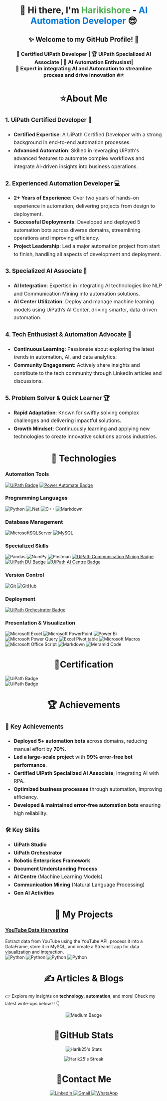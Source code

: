 <h1 align="center">👋 Hi there, I'm <span style="color:#4CAF50;">Harikishore</span> - <span style="color:#0078D7;">AI Automation Developer</span> 😎</h1>

<h2 align="center">✨ Welcome to my GitHub Profile! 🤝</h2>

<h3 align="center">🏅 Certified UiPath Developer | 🏆 UiPath Specialized AI Associate | 🚀 AI Automation Enthusiast| <br> 🤖 Expert in integrating AI and Automation to streamline process and drive innovation 🔥⭐ </h3>


<h1 align="center">⭐About Me </h1>

<div style="font-size: 16px; line-height: 1.6;">

### 1. **UiPath Certified Developer** 🤖
- **Certified Expertise**: A UiPath Certified Developer with a strong background in end-to-end automation processes.
- **Advanced Automation**: Skilled in leveraging UiPath's advanced features to automate complex workflows and integrate AI-driven insights into business operations.

### 2. **Experienced Automation Developer** 💻
- **2+ Years of Experience**: Over two years of hands-on experience in automation, delivering projects from design to deployment.
- **Successful Deployments**: Developed and deployed 5 automation bots across diverse domains, streamlining operations and improving efficiency.
- **Project Leadership**: Led a major automation project from start to finish, handling all aspects of development and deployment.

### 3. **Specialized AI Associate** 🧠
- **AI Integration**: Expertise in integrating AI technologies like NLP and Communication Mining into automation solutions.
- **AI Center Utilization**: Deploy and manage machine learning models using UiPath’s AI Center, driving smarter, data-driven automation.

### 4. **Tech Enthusiast & Automation Advocate** 🚀
- **Continuous Learning**: Passionate about exploring the latest trends in automation, AI, and data analytics.
- **Community Engagement**: Actively share insights and contribute to the tech community through LinkedIn articles and discussions.

### 5. **Problem Solver & Quick Learner** 🏆
- **Rapid Adaptation**: Known for swiftly solving complex challenges and delivering impactful solutions.
- **Growth Mindset**: Continuously learning and applying new technologies to create innovative solutions across industries.

</div>

<h1 align="center">🚀 Technologies </h1>

### **Automation Tools**

[![UiPath Badge](https://img.shields.io/badge/UiPath-orange?style=for-the-badge&logo=uipath&logoColor=white)](#) [![Power Automate Badge](https://img.shields.io/badge/Power%20Automate-blue?style=for-the-badge&logo=microsoft-power-automate&logoColor=white)](#)

### **Programming Languages**

![Python](https://img.shields.io/badge/python-3670A0?style=for-the-badge&logo=python&logoColor=ffdd54) ![.Net](https://img.shields.io/badge/.NET-5C2D91?style=for-the-badge&logo=.net&logoColor=white) ![C++](https://img.shields.io/badge/c++-%2300599C.svg?style=for-the-badge&logo=c%2B%2B&logoColor=white) ![Markdown](https://img.shields.io/badge/markdown-%23000000.svg?style=for-the-badge&logo=markdown&logoColor=white) 

### **Database Management**

![MicrosoftSQLServer](https://img.shields.io/badge/Microsoft%20SQL%20Server-CC2927?style=for-the-badge&logo=microsoft%20sql%20server&logoColor=white) ![MySQL](https://img.shields.io/badge/mysql-4479A1.svg?style=for-the-badge&logo=mysql&logoColor=white)

### **Specialized Skills**

![Pandas](https://img.shields.io/badge/pandas-%23150458.svg?style=for-the-badge&logo=pandas&logoColor=white) ![NumPy](https://img.shields.io/badge/numpy-%23013243.svg?style=for-the-badge&logo=numpy&logoColor=white)  ![Postman](https://img.shields.io/badge/Postman-FF6C37?style=for-the-badge&logo=postman&logoColor=white) [![UiPath Communication Mining Badge](https://img.shields.io/badge/UiPath%20Communication%20Mining-orange?style=for-the-badge&logo=uipath&logoColor=white)](#) [![UiPath DU Badge](https://img.shields.io/badge/UiPath%20Document%20Understanding-orange?style=for-the-badge&logo=uipath&logoColor=white)](#) [![UiPath AI Centre Badge](https://img.shields.io/badge/UiPath%20AI%20Centre-orange?style=for-the-badge&logo=uipath&logoColor=white)](#) 

### **Version Control**

![Git](https://img.shields.io/badge/git-%23F05033.svg?style=for-the-badge&logo=git&logoColor=white) ![GitHub](https://img.shields.io/badge/github-%23121011.svg?style=for-the-badge&logo=github&logoColor=white)
  
### **Deployment**

[![UiPath Orchestrator Badge](https://img.shields.io/badge/UiPath%20Orchestrator-blue?style=for-the-badge&logo=uipath&logoColor=white)](#)

### **Presentation & Visualization**

![Microsoft Excel](https://img.shields.io/badge/Microsoft_Excel-217346?style=for-the-badge&logo=microsoft-excel&logoColor=white) ![Microsoft PowerPoint](https://img.shields.io/badge/Microsoft_PowerPoint-B7472A?style=for-the-badge&logo=microsoft-powerpoint&logoColor=white) ![Power Bi](https://img.shields.io/badge/power_bi-F2C811?style=for-the-badge&logo=powerbi&logoColor=black) ![Microsoft Power Query](https://img.shields.io/badge/PowerQuery-0078D4?style=for-the-badge&logo=microsoft&logoColor=white) ![Excel Pivot table](https://img.shields.io/badge/Pivot_Table-217346?style=for-the-badge&logo=microsoft-excel&logoColor=white) ![Microsoft Macros](https://img.shields.io/badge/VBA_Code_Macro-217346?style=for-the-badge&logo=microsoft-excel&logoColor=white) ![Microsoft Office Script](https://img.shields.io/badge/Microsoft_Office_Script-B7472A?style=for-the-badge&logo=microsoft-powerpoint&logoColor=white) ![Markdown](https://img.shields.io/badge/markdown-%23000000.svg?style=for-the-badge&logo=markdown&logoColor=white) ![Meramid Code](https://img.shields.io/badge/-Meramid_Code-E10098?style=for-the-badge&logo=graphql&logoColor=white)

<h1 align="center">🏅Certification</h1>

![UiPath Badge](https://img.shields.io/badge/UiPath_Certified_Specialized_AI_Associate-orange?style=for-the-badge&logo=uipath&logoColor=white) <br>
![UiPath Badge](https://img.shields.io/badge/UiPath_Automation_Developer_Professional-orange?style=for-the-badge&logo=uipath&logoColor=white)

<h1 align="center">🏆 Achievements</h1>

<div style="font-size: 16px; line-height: 1.6;">

### 🚀 Key Achievements

- **Deployed 5+ automation bots** across domains, reducing manual effort by **70%**.
- **Led a large-scale project** with **99% error-free bot performance**.
- **Certified UiPath Specialized AI Associate**, integrating AI with RPA.
- **Optimized business processes** through automation, improving efficiency.
- **Developed & maintained error-free automation bots** ensuring high reliability.

### 🛠️ Key Skills

- **UiPath Studio**
- **UiPath Orchestrator**
- **Robotic Enterprises Framework**
- **Document Understanding Process**
- **AI Centre** (Machine Learning Models)
- **Communication Mining** (Natural Language Processing)
- **Gen AI Activities**

</div>

  

<h1 align="center">📝 My Projects</h1>

### [YouTube Data Harvesting](https://github.com/harik25/YotubeDataHarvesting) <br>
Extract data from YouTube using the YouTube API, process it into a DataFrame, store it in MySQL, and create a Streamlit app for data visualization and interaction.<br> ![Python](https://img.shields.io/badge/Python-blue) ![Python](https://img.shields.io/badge/MySQL-blue) ![Python](https://img.shields.io/badge/StreamLite-blue) ![Python](https://img.shields.io/badge/Pandas-blue)

<h1 align="center">✍️ Articles & Blogs</h1>

<a align="centre"> 👉 Explore my insights on **technology**, **automation**, and more! Check my latest write-ups below !! 👇 </a>

<div align="center">
  <a href="https://medium.com/@harikishore205" target="_blank" style="text-decoration:none;">
    <img src="https://img.shields.io/badge/Read_on_Medium-12100E?style=for-the-badge&logo=medium&logoColor=white" alt="Medium Badge" />
  </a>
</div>

<h1 align="center">🚀GitHub Stats</h1>
<div align="center">

![Harik25's Stats](https://github-readme-stats.vercel.app/api?username=Harik25&theme=default&show_icons=true&hide_border=true&count_private=true)

![Harik25's Streak](https://github-readme-streak-stats.herokuapp.com/?user=harik25&theme=default&hide_border=true)

</div>

<h1 align="center">📱Contact Me</h1>

<div align="center">
  <a href="https://www.linkedin.com/in/harikishores205/">
    <img src="https://img.shields.io/badge/linkedin-%230077B5.svg?style=for-the-badge&logo=linkedin&logoColor=white" alt="LinkedIn" />
  </a>
  <a href="mailto:harikishore205@gmail.com">
    <img src="https://img.shields.io/badge/Gmail-D14836?style=for-the-badge&logo=gmail&logoColor=white" alt="Gmail" />
  </a>
  <a href="https://wa.me/918870322489">
    <img src="https://img.shields.io/badge/WhatsApp-25D366?style=for-the-badge&logo=whatsapp&logoColor=white" alt="WhatsApp" />
  </a>
</div>


